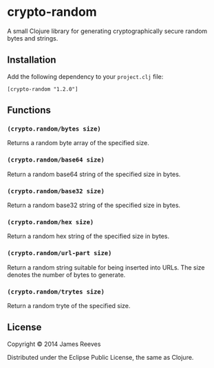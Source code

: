 # crypto-random

A small Clojure library for generating cryptographically secure random
bytes and strings.

## Installation

Add the following dependency to your `project.clj` file:

    [crypto-random "1.2.0"]

## Functions

### `(crypto.random/bytes size)`

Returns a random byte array of the specified size.

### `(crypto.random/base64 size)`

Return a random base64 string of the specified size in bytes.

### `(crypto.random/base32 size)`

Return a random base32 string of the specified size in bytes.

### `(crypto.random/hex size)`

Return a random hex string of the specified size in bytes.

### `(crypto.random/url-part size)`

Return a random string suitable for being inserted into URLs. The size
denotes the number of bytes to generate.

### `(crypto.random/trytes size)`

Return a random tryte of the specified size. 

## License

Copyright © 2014 James Reeves

Distributed under the Eclipse Public License, the same as Clojure.
